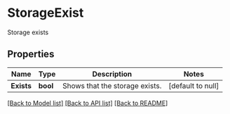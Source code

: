 # StorageExist

Storage exists

## Properties

Name | Type | Description | Notes
---- | ---- | ----------- | -----
**Exists** | **bool** | Shows that the storage exists. | [default to null]

[[Back to Model list]](../README.md#documentation-for-models) [[Back to API list]](../README.md#documentation-for-api-endpoints) [[Back to README]](../README.md)
